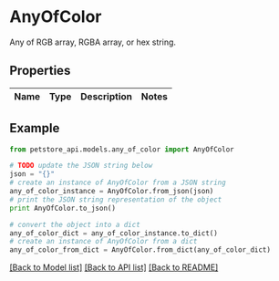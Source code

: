 # AnyOfColor

Any of RGB array, RGBA array, or hex string.

## Properties
Name | Type | Description | Notes
------------ | ------------- | ------------- | -------------

## Example

```python
from petstore_api.models.any_of_color import AnyOfColor

# TODO update the JSON string below
json = "{}"
# create an instance of AnyOfColor from a JSON string
any_of_color_instance = AnyOfColor.from_json(json)
# print the JSON string representation of the object
print AnyOfColor.to_json()

# convert the object into a dict
any_of_color_dict = any_of_color_instance.to_dict()
# create an instance of AnyOfColor from a dict
any_of_color_from_dict = AnyOfColor.from_dict(any_of_color_dict)
```
[[Back to Model list]](../README.md#documentation-for-models) [[Back to API list]](../README.md#documentation-for-api-endpoints) [[Back to README]](../README.md)


